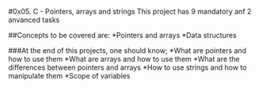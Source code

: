 #0x05. C - Pointers, arrays and strings
This project has 9 mandatory anf 2 anvanced tasks

##Concepts to be covered are:
*Pointers and arrays
*Data structures

###At the end of this projects, one should know;
*What are pointers and how to use them
*What are arrays and how to use them
*What are the differences between pointers and arrays
*How to use strings and how to manipulate them
*Scope of variables
